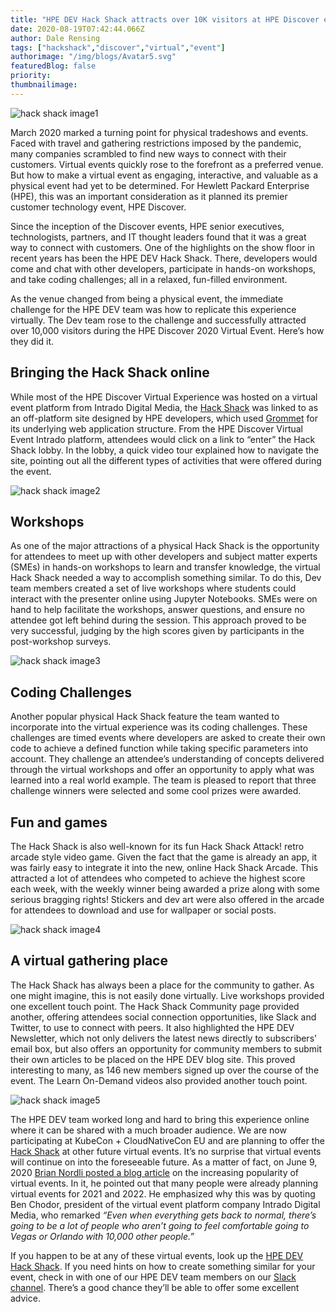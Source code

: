 ```yaml
---
title: "HPE DEV Hack Shack attracts over 10K visitors at HPE Discover event"
date: 2020-08-19T07:42:44.066Z
author: Dale Rensing 
tags: ["hackshack","discover","virtual","event"]
authorimage: "/img/blogs/Avatar5.svg"
featuredBlog: false
priority:
thumbnailimage:
---
```

![hack shack image1](https://hpe-developer-portal.s3.amazonaws.com/uploads/media/2020/7/hack-shack-image1-1597850961298.png)

March 2020 marked a turning point for physical tradeshows and events. Faced with travel and gathering restrictions imposed by the pandemic, many companies scrambled to find new ways to connect with their customers. Virtual events quickly rose to the forefront as a preferred venue. But how to make a virtual event as engaging, interactive, and valuable as a physical event had yet to be determined. For Hewlett Packard Enterprise (HPE), this was an important consideration as it planned its premier customer technology event, HPE Discover.

Since the inception of the Discover events, HPE senior executives, technologists, partners, and IT thought leaders found that it was a great way to connect with customers. One of the highlights on the show floor in recent years has been the HPE DEV Hack Shack. There, developers would come and chat with other developers, participate in hands-on workshops, and take coding challenges; all in a relaxed, fun-filled environment. 

As the venue changed from being a physical event, the immediate challenge for the HPE DEV team was how to replicate this experience virtually. The Dev team rose to the challenge and successfully attracted over 10,000 visitors during the HPE Discover 2020 Virtual Event. Here’s how they did it.

## Bringing the Hack Shack online

While most of the HPE Discover Virtual Experience was hosted on a virtual event platform from Intrado Digital Media, the [Hack Shack](https://hackshack.hpedev.io/) was linked to as an off-platform site designed by HPE developers, which used [Grommet](https://developer.hpe.com/platform/grommet/home) for its underlying web application structure. From the HPE Discover Virtual Event Intrado platform, attendees would click on a link to “enter” the Hack Shack lobby. In the lobby, a quick video tour explained how to navigate the site, pointing out all the different types of activities that were offered during the event.


![hack shack image2](https://hpe-developer-portal.s3.amazonaws.com/uploads/media/2020/7/hack-shack-image2-1597850953889.png)

## Workshops

As one of the major attractions of a physical Hack Shack is the opportunity for attendees to meet up with other developers and subject matter experts (SMEs) in hands-on workshops to learn and transfer knowledge, the virtual Hack Shack needed a way to accomplish something similar. To do this, Dev team members created a set of live workshops where students could interact with the presenter online using Jupyter Notebooks. SMEs were on hand to help facilitate the workshops, answer questions, and ensure no attendee got left behind during the session. This approach proved to be very successful, judging by the high scores given by participants in the post-workshop surveys. 


![hack shack image3](https://hpe-developer-portal.s3.amazonaws.com/uploads/media/2020/7/hack-shack-image3-1597850947424.png)

## Coding Challenges

Another popular physical Hack Shack feature the team wanted to incorporate into the virtual experience was its coding challenges. These challenges are timed events where developers are asked to create their own code to achieve a defined function while taking specific parameters into account. They challenge an attendee’s understanding of concepts delivered through the virtual workshops and offer an opportunity to apply what was learned into a real world example. The team is pleased to report that three challenge winners were selected and some cool prizes were awarded.

## Fun and games

The Hack Shack is also well-known for its fun Hack Shack Attack! retro arcade style video game. Given the fact that the game is already an app, it was fairly easy to integrate it into the new, online Hack Shack Arcade. This attracted a lot of attendees who competed to achieve the highest score each week, with the weekly winner being awarded a prize along with some serious bragging rights! Stickers and dev art were also offered in the arcade for attendees to download and use for wallpaper or social posts.


![hack shack image4](https://hpe-developer-portal.s3.amazonaws.com/uploads/media/2020/7/hack-shack-image4-1597853418103.png)

## A virtual gathering place

The Hack Shack has always been a place for the community to gather. As one might imagine, this is not easily done virtually. Live workshops provided one excellent touch point. The Hack Shack Community page provided another, offering attendees social connection opportunities, like Slack and Twitter, to use to connect with peers. It also highlighted the HPE DEV Newsletter, which not only delivers the latest news directly to subscribers' email box, but also offers an opportunity for community members to submit their own articles to be placed on the HPE DEV blog site. This proved interesting to many, as 146 new members signed up over the course of the event. The Learn On-Demand videos also provided another touch point.


![hack shack image5](https://hpe-developer-portal.s3.amazonaws.com/uploads/media/2020/7/hack-shack-image5-1597850929851.png)

The HPE DEV team worked long and hard to bring this experience online where it can be shared with a much broader audience. We are now participating at KubeCon + CloudNativeCon EU and are planning to offer the [Hack Shack](https://hackshack.hpedev.io/) at other future virtual events. It’s no surprise that virtual events will continue on into the foreseeable future. As a matter of fact, on June 9, 2020 [Brian Nordli posted a blog article](https://builtin.com/marketing/virtual-event-engagement-strategies) on the increasing popularity of virtual events. In it, he pointed out that many people were already planning virtual events for 2021 and 2022. He emphasized why this was by quoting Ben Chodor, president of the virtual event platform company Intrado Digital Media, who remarked *“Even when everything gets back to normal, there’s going to be a lot of people who aren’t going to feel comfortable going to Vegas or Orlando with 10,000 other people.”*

If you happen to be at any of these virtual events, look up the [HPE DEV Hack Shack](https://hackshack.hpedev.io/). If you need hints on how to create something similar for your event, check in with one of our HPE DEV team members on our [Slack channel](https://slack.hpedev.io/). There’s a good chance they’ll be able to offer some excellent advice.

